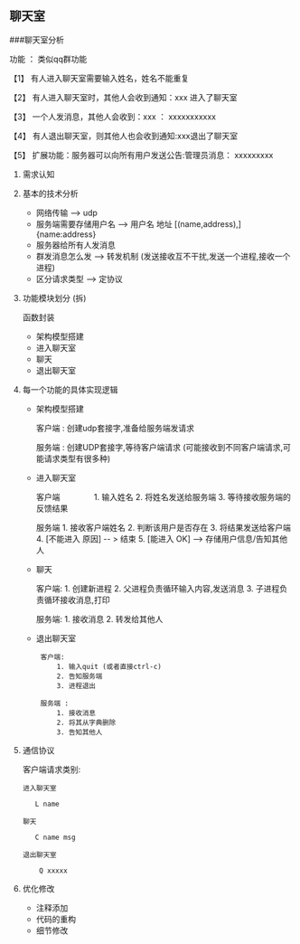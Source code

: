 ## 聊天室

###聊天室分析

功能 ： 类似qq群功能

【1】 有人进入聊天室需要输入姓名，姓名不能重复

【2】 有人进入聊天室时，其他人会收到通知：xxx 进入了聊天室

【3】 一个人发消息，其他人会收到：xxx ： xxxxxxxxxxx

【4】 有人退出聊天室，则其他人也会收到通知:xxx退出了聊天室

【5】 扩展功能：服务器可以向所有用户发送公告:管理员消息： xxxxxxxxx


1. 需求认知

2. 基本的技术分析

    * 网络传输  --> udp
    * 服务端需要存储用户名 -->  用户名  地址  [(name,address),]  {name:address}
    * 服务器给所有人发消息
    * 群发消息怎么发 --> 转发机制  (发送接收互不干扰,发送一个进程,接收一个进程)
    * 区分请求类型 --> 定协议

3. 功能模块划分  (拆)

   函数封装

   * 架构模型搭建
   * 进入聊天室
   * 聊天
   * 退出聊天室

4.  每一个功能的具体实现逻辑

    * 架构模型搭建

       客户端 : 创建udp套接字,准备给服务端发请求

       服务端 : 创建UDP套接字,等待客户端请求
       (可能接收到不同客户端请求,可能请求类型有很多种)


    * 进入聊天室

       客户端　
       　　　1. 输入姓名
            2. 将姓名发送给服务端
            3. 等待接收服务端的反馈结果

       服务端
            1. 接收客户端姓名
            2. 判断该用户是否存在
            3. 将结果发送给客户端
            4. [不能进入 原因] -- > 结束
            5. [能进入 OK] --> 存储用户信息/告知其他人


    * 聊天

        客户端:
            1. 创建新进程
            2. 父进程负责循环输入内容,发送消息
            3. 子进程负责循环接收消息,打印

        服务端:
            1. 接收消息
            2. 转发给其他人


    * 退出聊天室

           客户端:
               1. 输入quit (或者直接ctrl-c)
               2. 告知服务端
               3. 进程退出

           服务端 :
               1. 接收消息
               2. 将其从字典删除
               3. 告知其他人



5. 通信协议

   客户端请求类别:

       进入聊天室

          L name

       聊天

          C name msg

       退出聊天室

           Q xxxxx


6. 优化修改
    * 注释添加
    * 代码的重构
    * 细节修改
